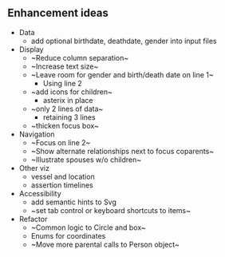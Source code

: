 ## Enhancement ideas

- Data
  - add optional birthdate, deathdate, gender into input files
- Display
  - ~Reduce column separation~
  - ~Increase text size~
  - ~Leave room for gender and birth/death date on line 1~
    - Using line 2
  - ~add icons for children~
    - asterix in place
  - ~only 2 lines of data~
    - retaining 3 lines
  - ~thicken focus box~
- Navigation
  - ~Focus on line 2~
  - ~Show alternate relationships next to focus coparents~
  - ~Illustrate spouses w/o children~
- Other viz
  - vessel and location
  - assertion timelines
- Accessibility
  - add semantic hints to Svg
  - ~set tab control or keyboard shortcuts to items~
- Refactor
  - ~Common logic to Circle and box~
  - Enums for coordinates
  - ~Move more parental calls to Person object~
